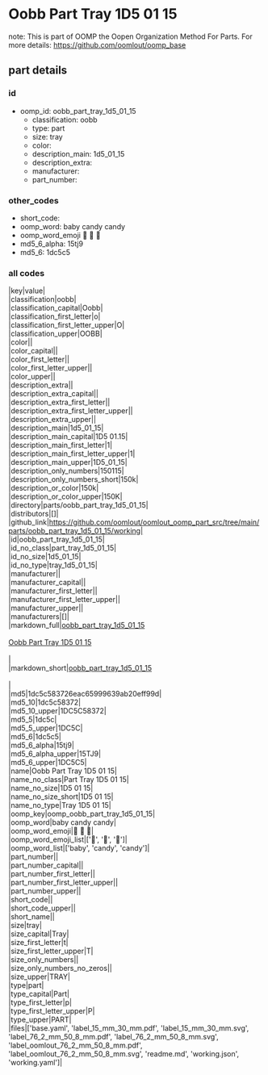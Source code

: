 # Oobb Part Tray 1D5 01 15  

note: This is part of OOMP the Oopen Organization Method For Parts. For more details: https://github.com/oomlout/oomp_base

##  part details





### id
* oomp_id: oobb_part_tray_1d5_01_15
  * classification: oobb
  * type: part
  * size: tray
  * color: 
  * description_main: 1d5_01_15
  * description_extra: 
  * manufacturer: 
  * part_number: 

### other_codes
* short_code: 
* oomp_word: baby candy candy
* oomp_word_emoji :baby: :candy: :candy:
* md5_6_alpha: 15tj9
* md5_6: 1dc5c5

### all codes 
|key|value|  
|classification|oobb|  
|classification_capital|Oobb|  
|classification_first_letter|o|  
|classification_first_letter_upper|O|  
|classification_upper|OOBB|  
|color||  
|color_capital||  
|color_first_letter||  
|color_first_letter_upper||  
|color_upper||  
|description_extra||  
|description_extra_capital||  
|description_extra_first_letter||  
|description_extra_first_letter_upper||  
|description_extra_upper||  
|description_main|1d5_01_15|  
|description_main_capital|1D5 01.15|  
|description_main_first_letter|1|  
|description_main_first_letter_upper|1|  
|description_main_upper|1D5_01_15|  
|description_only_numbers|150115|  
|description_only_numbers_short|150k|  
|description_or_color|150k|  
|description_or_color_upper|150K|  
|directory|parts/oobb_part_tray_1d5_01_15|  
|distributors|[]|  
|github_link|https://github.com/oomlout/oomlout_oomp_part_src/tree/main/parts/oobb_part_tray_1d5_01_15/working|  
|id|oobb_part_tray_1d5_01_15|  
|id_no_class|part_tray_1d5_01_15|  
|id_no_size|1d5_01_15|  
|id_no_type|tray_1d5_01_15|  
|manufacturer||  
|manufacturer_capital||  
|manufacturer_first_letter||  
|manufacturer_first_letter_upper||  
|manufacturer_upper||  
|manufacturers|[]|  
|markdown_full|[oobb_part_tray_1d5_01_15](https://github.com/oomlout/oomlout_oomp_part_src/tree/main/parts/oobb_part_tray_1d5_01_15/working)<br>[](https://github.com/oomlout/oomlout_oomp_part_src/tree/main/parts/oobb_part_tray_1d5_01_15/working)<br>[Oobb Part Tray 1D5 01 15](https://github.com/oomlout/oomlout_oomp_part_src/tree/main/parts/oobb_part_tray_1d5_01_15/working)<br><br>|  
|markdown_short|[oobb_part_tray_1d5_01_15](https://github.com/oomlout/oomlout_oomp_part_src/tree/main/parts/oobb_part_tray_1d5_01_15/working)<br><br>|  
|md5|1dc5c583726eac65999639ab20eff99d|  
|md5_10|1dc5c58372|  
|md5_10_upper|1DC5C58372|  
|md5_5|1dc5c|  
|md5_5_upper|1DC5C|  
|md5_6|1dc5c5|  
|md5_6_alpha|15tj9|  
|md5_6_alpha_upper|15TJ9|  
|md5_6_upper|1DC5C5|  
|name|Oobb Part Tray 1D5 01 15|  
|name_no_class|Part Tray 1D5 01 15|  
|name_no_size|1D5 01 15|  
|name_no_size_short|1D5 01 15|  
|name_no_type|Tray 1D5 01 15|  
|oomp_key|oomp_oobb_part_tray_1d5_01_15|  
|oomp_word|baby candy candy|  
|oomp_word_emoji|:baby: :candy: :candy:|  
|oomp_word_emoji_list|[':baby:', ':candy:', ':candy:']|  
|oomp_word_list|['baby', 'candy', 'candy']|  
|part_number||  
|part_number_capital||  
|part_number_first_letter||  
|part_number_first_letter_upper||  
|part_number_upper||  
|short_code||  
|short_code_upper||  
|short_name||  
|size|tray|  
|size_capital|Tray|  
|size_first_letter|t|  
|size_first_letter_upper|T|  
|size_only_numbers||  
|size_only_numbers_no_zeros||  
|size_upper|TRAY|  
|type|part|  
|type_capital|Part|  
|type_first_letter|p|  
|type_first_letter_upper|P|  
|type_upper|PART|  
|files|['base.yaml', 'label_15_mm_30_mm.pdf', 'label_15_mm_30_mm.svg', 'label_76_2_mm_50_8_mm.pdf', 'label_76_2_mm_50_8_mm.svg', 'label_oomlout_76_2_mm_50_8_mm.pdf', 'label_oomlout_76_2_mm_50_8_mm.svg', 'readme.md', 'working.json', 'working.yaml']|  
